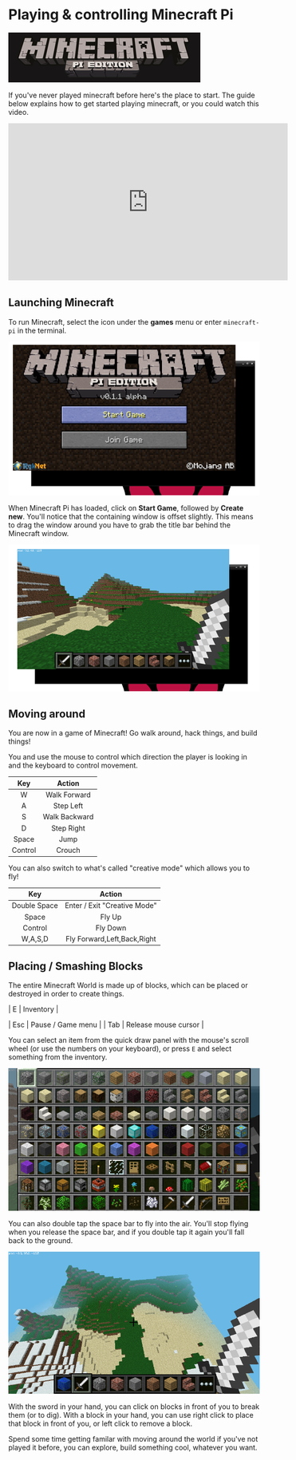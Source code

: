 # Playing & controlling Minecraft Pi

![Minecraft Pi banner](images/minecraft-pi-banner.png)

If you've never played minecraft before here's the place to start. The guide below explains how to get started playing minecraft, or you could watch this video.

<iframe width="560" height="315" src="https://www.youtube.com/embed/UVaUCNHq5Jo" frameborder="0" allowfullscreen></iframe>

## Launching Minecraft

To run Minecraft, select the icon under the **games** menu or enter `minecraft-pi` in the terminal.

![](images/mcpi-start.png)

When Minecraft Pi has loaded, click on **Start Game**, followed by **Create new**. You'll notice that the containing window is offset slightly. This means to drag the window around you have to grab the title bar behind the Minecraft window.

![](images/mcpi-game.png)

## Moving around

You are now in a game of Minecraft! Go walk around, hack things, and build things!

You and use the mouse to control which direction the player is looking in and the keyboard to control movement.

| Key          | Action               |
| :---:        | :-----:              |
| W            | Walk Forward         |
| A            | Step Left            |
| S            | Walk Backward        |
| D            | Step Right           |
| Space        | Jump                 |
| Control      | Crouch               |

You can also switch to what's called "creative mode" which allows you to fly!

| Key          | Action               |
| :---:        | :-----:              |
| Double Space | Enter / Exit "Creative Mode"   |
| Space        | Fly Up               |
| Control      | Fly Down             |
| W,A,S,D      | Fly Forward,Left,Back,Right    |


## Placing / Smashing Blocks

The entire Minecraft World is made up of blocks, which can be placed or destroyed in order to create things.





| E            | Inventory            |


| Esc          | Pause / Game menu    |
| Tab          | Release mouse cursor |

You can select an item from the quick draw panel with the mouse's scroll wheel (or use the numbers on your keyboard), or press `E` and select something from the inventory.

![](images/mcpi-inventory.png)

You can also double tap the space bar to fly into the air. You'll stop flying when you release the space bar, and if you double tap it again you'll fall back to the ground.

![](images/mcpi-flying.png)

With the sword in your hand, you can click on blocks in front of you to break them (or to dig). With a block in your hand, you can use right click to place that block in front of you, or left click to remove a block.

Spend some time getting familar with moving around the world if you've not played it before, you can explore, build something cool, whatever you want.
